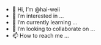 - 👋 Hi, I’m @hai-weii
- 👀 I’m interested in ...
- 🌱 I’m currently learning ...
- 💞️ I’m looking to collaborate on ...
- 📫 How to reach me ...

<!---
hai-weii/hai-weii is a ✨ special ✨ repository because its `README.md` (this file) appears on your GitHub profile.
You can click the Preview link to take a look at your changes.
--->
